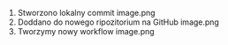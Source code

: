 1. Stworzono lokalny commit
image.png
2. Doddano do nowego ripozitorium na GitHub
image.png
3. Tworzymy nowy workflow
image.png